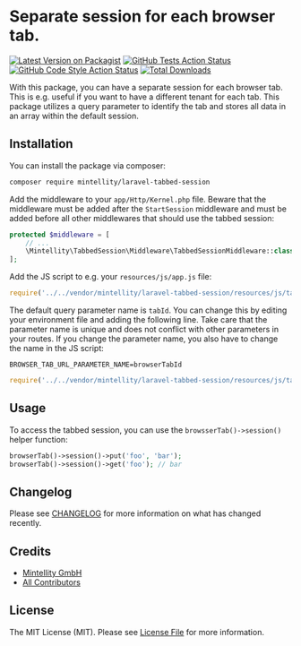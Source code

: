 # Separate session for each browser tab.

[![Latest Version on Packagist](https://img.shields.io/packagist/v/mintellity/tabbed-session.svg?style=flat-square)](https://packagist.org/packages/mintellity/tabbed-session)
[![GitHub Tests Action Status](https://img.shields.io/github/actions/workflow/status/mintellity/tabbed-session/run-tests.yml?branch=main&label=tests&style=flat-square)](https://github.com/mintellity/tabbed-session/actions?query=workflow%3Arun-tests+branch%3Amain)
[![GitHub Code Style Action Status](https://img.shields.io/github/actions/workflow/status/mintellity/tabbed-session/fix-php-code-style-issues.yml?branch=main&label=code%20style&style=flat-square)](https://github.com/mintellity/tabbed-session/actions?query=workflow%3A"Fix+PHP+code+style+issues"+branch%3Amain)
[![Total Downloads](https://img.shields.io/packagist/dt/mintellity/tabbed-session.svg?style=flat-square)](https://packagist.org/packages/mintellity/tabbed-session)

With this package, you can have a separate session for each browser tab. This is e.g. useful if you want to have a different tenant for each tab. This package utilizes a query parameter to identify the tab and stores all data in an array within the default session.

## Installation

You can install the package via composer:

```bash
composer require mintellity/laravel-tabbed-session
```

Add the middleware to your `app/Http/Kernel.php` file. Beware that the middleware must be added after the `StartSession` middleware and must be added before all other middlewares that should use the tabbed session:

```php
protected $middleware = [
    // ...
    \Mintellity\TabbedSession\Middleware\TabbedSessionMiddleware::class,
];
```

Add the JS script to e.g. your `resources/js/app.js` file:

```js
require('../../vendor/mintellity/laravel-tabbed-session/resources/js/tabbedSession');
```

The default query parameter name is `tabId`. You can change this by editing your environment file and adding the following line. Take care that the parameter name is unique and does not conflict with other parameters in your routes. If you change the parameter name, you also have to change the name in the JS script:

```env
BROWSER_TAB_URL_PARAMETER_NAME=browserTabId
```

```js
require('../../vendor/mintellity/laravel-tabbed-session/resources/js/tabbedSession')('browserTabId');
```

## Usage

To access the tabbed session, you can use the `browsserTab()->session()` helper function:

```php
browserTab()->session()->put('foo', 'bar');
browserTab()->session()->get('foo'); // bar
```

## Changelog

Please see [CHANGELOG](CHANGELOG.md) for more information on what has changed recently.

## Credits

- [Mintellity GmbH](https://github.com/mintellity)
- [All Contributors](../../contributors)

## License

The MIT License (MIT). Please see [License File](LICENSE.md) for more information.
